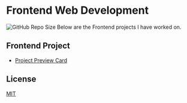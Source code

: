 # Frontend Web Development 
![GitHub Repo Size](https://img.shields.io/github/repo-size/kore4lyf/frontend_mentor)
Below are the Frontend projects I have worked on.

## Frontend Project
- [Project Preview Card](./project-preview-card)


## License 
[MIT](./LICENSE)